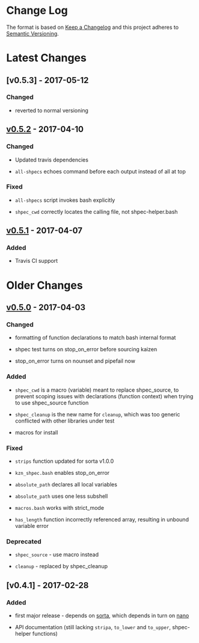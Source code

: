Change Log
==========

The format is based on [Keep a Changelog] and this project adheres to
[Semantic Versioning].

Latest Changes
==============

[v0.5.3] - 2017-05-12
---------------------

### Changed

-   reverted to normal versioning

[v0.5.2] - 2017-04-10
---------------------

### Changed

-   Updated travis dependencies

-   `all-shpecs` echoes command before each output instead of all at top

### Fixed

-   `all-shpecs` script invokes bash explicitly

-   `shpec_cwd` correctly locates the calling file, not
    shpec-helper.bash

[v0.5.1] - 2017-04-07
---------------------

### Added

-   Travis CI support

Older Changes
=============

[v0.5.0] - 2017-04-03
---------------------

### Changed

-   formatting of function declarations to match bash internal format

-   shpec test turns on stop\_on\_error before sourcing kaizen

-   stop\_on\_error turns on nounset and pipefail now

### Added

-   `shpec_cwd` is a macro (variable) meant to replace shpec\_source, to
    prevent scoping issues with declarations (function context) when
    trying to use shpec\_source function

-   `shpec_cleanup` is the new name for `cleanup`, which was too generic
    conflicted with other libraries under test

-   macros for install

### Fixed

-   `strips` function updated for sorta v1.0.0

-   `kzn_shpec.bash` enables stop\_on\_error

-   `absolute_path` declares all local variables

-   `absolute_path` uses one less subshell

-   `macros.bash` works with strict\_mode

-   `has_length` function incorrectly referenced array, resulting in
    unbound variable error

### Deprecated

-   `shpec_source` - use macro instead

-   `cleanup` - replaced by shpec\_cleanup

[v0.4.1] - 2017-02-28
---------------------

### Added

-   first major release - depends on [sorta], which depends in turn on
    [nano]

-   API documentation (still lacking `stripa`, `to_lower` and
    `to_upper`, shpec-helper functions)

  [Keep a Changelog]: http://keepachangelog.com/
  [Semantic Versioning]: http://semver.org/
  [v0.5.2]: https://github.com/binaryphile/kaizen/compare/v0.5.1...v0.5.2
  [v0.5.1]: https://github.com/binaryphile/kaizen/compare/v0.5.0...v0.5.1
  [v0.5.0]: https://github.com/binaryphile/kaizen/compare/v0.4.1...v0.5.0
  [v0.4.0]: https://github.com/binaryphile/kaizen/compare/v0.4...v0.4.1
  [sorta]: https://github.com/binaryphile/sorta
  [nano]: https://github.com/binaryphile/nano
